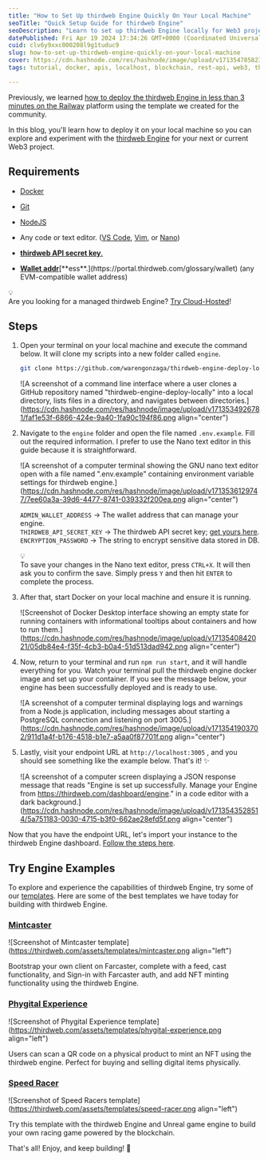 ```yaml
---
title: "How to Set Up thirdweb Engine Quickly On Your Local Machine"
seoTitle: "Quick Setup Guide for thirdweb Engine"
seoDescription: "Learn to set up thirdweb Engine locally for Web3 projects using Docker, Git, and NodeJS with this easy guide"
datePublished: Fri Apr 19 2024 17:34:26 GMT+0000 (Coordinated Universal Time)
cuid: clv6y9xxc000208l9g1tuduc9
slug: how-to-set-up-thirdweb-engine-quickly-on-your-local-machine
cover: https://cdn.hashnode.com/res/hashnode/image/upload/v1713547858233/0ce4cce2-3f6e-444a-9252-aec8ac2e904c.jpeg
tags: tutorial, docker, apis, localhost, blockchain, rest-api, web3, thirdweb

---
```


Previously, we learned [how to deploy the thirdweb Engine in less than 3 minutes on the Railway](https://blog.warengonzaga.com/how-to-deploy-a-self-hosted-thirdweb-engine-on-railway-in-less-than-3-minutes) platform using the template we created for the community.

In this blog, you'll learn how to deploy it on your local machine so you can explore and experiment with the [thirdweb Engine](https://thirdweb.com/engine) for your next or current Web3 project.

## Requirements

* [Docker](https://docs.docker.com/get-docker/)
    
* [Git](https://git-scm.com/downloads)
    
* [NodeJS](https://nodejs.org/en/download/)
    
* Any code or text editor. ([VS Code](https://code.visualstudio.com/), [Vim](https://vim.org), or [Nano](https://nano-editor.org))
    
* [**thirdweb API secret key**.](https://portal.thirdweb.com/account/api-keys#:~:text=Secret%20Key%2D%20Used%20to%20access%20the%20enabled%20thirdweb%20infrastructure%20services%20by%20identifying%20and%20authenticating%20your%20application%20from%20a%20backend.%20Sharing%20or%20exposing%20this%20key%20to%20others%20is%20unsafe%20because%20it%20grants%20access%20to%20all%20services.)
    
* [**Wallet addr**](https://portal.thirdweb.com/account/api-keys#:~:text=Secret%20Key%2D%20Used%20to%20access%20the%20enabled%20thirdweb%20infrastructure%20services%20by%20identifying%20and%20authenticating%20your%20application%20from%20a%20backend.%20Sharing%20or%20exposing%20this%20key%20to%20others%20is%20unsafe%20because%20it%20grants%20access%20to%20all%20services.)[**ess**.](https://portal.thirdweb.com/glossary/wallet) (any EVM-compatible wallet address)
    

<div data-node-type="callout">
<div data-node-type="callout-emoji">💡</div>
<div data-node-type="callout-text">Are you looking for a managed thirdweb Engine? <a target="_blank" rel="noopener noreferrer nofollow" href="https://thirdweb.com/dashboard/engine?requestCloudHosted" style="pointer-events: none">Try Cloud-Hosted</a>!</div>
</div>

## Steps

1. Open your terminal on your local machine and execute the command below. It will clone my scripts into a new folder called `engine`.
    
    ```bash
    git clone https://github.com/warengonzaga/thirdweb-engine-deploy-locally engine
    ```
    
    ![A screenshot of a command line interface where a user clones a GitHub repository named "thirdweb-engine-deploy-locally" into a local directory, lists files in a directory, and navigates between directories.](https://cdn.hashnode.com/res/hashnode/image/upload/v1713534926781/faf1e53f-6866-424e-9a40-1fa90c194f86.png align="center")
    
2. Navigate to the `engine` folder and open the file named `.env.example`. Fill out the required information. I prefer to use the Nano text editor in this guide because it is straightforward.
    
    ![A screenshot of a computer terminal showing the GNU nano text editor open with a file named ".env.example" containing environment variable settings for thirdweb engine.](https://cdn.hashnode.com/res/hashnode/image/upload/v1713536129747/7ee60a3a-39d6-4477-8741-039332f200ea.png align="center")
    
    `ADMIN_WALLET_ADDRESS` → The wallet address that can manage your engine.  
    `THIRDWEB_API_SECRET_KEY` → The thirdweb API secret key; [get yours here](https://thirdweb.com/dashboard/settings/api-keys).  
    `ENCRYPTION_PASSWORD` → The string to encrypt sensitive data stored in DB.
    
    <div data-node-type="callout">
    <div data-node-type="callout-emoji">💡</div>
    <div data-node-type="callout-text">To save your changes in the Nano text editor, press <code>CTRL+X</code>. It will then ask you to confirm the save. Simply press <code>Y</code> and then hit <code>ENTER</code> to complete the process.</div>
    </div>
    
3. After that, start Docker on your local machine and ensure it is running.
    
    ![Screenshot of Docker Desktop interface showing an empty state for running containers with informational tooltips about containers and how to run them.](https://cdn.hashnode.com/res/hashnode/image/upload/v1713540842021/05db84e4-f35f-4cb3-b0a4-51d513dad942.png align="center")
    
4. Now, return to your terminal and run `npm run start`, and it will handle everything for you. Watch your terminal pull the thirdweb engine docker image and set up your container. If you see the message below, your engine has been successfully deployed and is ready to use.
    
    ![A screenshot of a computer terminal displaying logs and warnings from a Node.js application, including messages about starting a PostgreSQL connection and listening on port 3005.](https://cdn.hashnode.com/res/hashnode/image/upload/v1713541903702/911d1a4f-b176-4518-b1e7-a5aa0f87701f.png align="center")
    
5. Lastly, visit your endpoint URL at `http://localhost:3005` , and you should see something like the example below. That's it! ✨
    
    ![A screenshot of a computer screen displaying a JSON response message that reads "Engine is set up successfully. Manage your Engine from https://thirdweb.com/dashboard/engine." in a code editor with a dark background.](https://cdn.hashnode.com/res/hashnode/image/upload/v1713543528514/5a751183-0030-4715-b3f0-662ae28efd5f.png align="center")
    

Now that you have the endpoint URL, let's import your instance to the thirdweb Engine dashboard. [Follow the steps here](https://blog.warengonzaga.com/how-to-deploy-a-self-hosted-thirdweb-engine-on-railway-in-less-than-3-minutes#heading-manage-ending-from-the-dashboard).

## Try Engine Examples

To explore and experience the capabilities of thirdweb Engine, try some of our [templates](https://thirdweb.com/templates). Here are some of the best templates we have today for building with thirdweb Engine.

### [Mintcaster](https://thirdweb.com/template/mintcaster)

![Screenshot of Mintcaster template](https://thirdweb.com/assets/templates/mintcaster.png align="left")

Bootstrap your own client on Farcaster, complete with a feed, cast functionality, and Sign-in with Farcaster auth, and add NFT minting functionality using the thirdweb Engine.

### [Phygital Experience](https://thirdweb.com/template/phygital-experience)

![Screenshot of Phygital Experience template](https://thirdweb.com/assets/templates/phygital-experience.png align="left")

Users can scan a QR code on a physical product to mint an NFT using the thirdweb engine. Perfect for buying and selling digital items physically.

### [Speed Racer](https://thirdweb.com/template/unreal_demo)

![Screenshot of Speed Racers template](https://thirdweb.com/assets/templates/speed-racer.png align="left")

Try this template with the thirdweb Engine and Unreal game engine to build your own racing game powered by the blockchain.

That's all! Enjoy, and keep building! 🫶